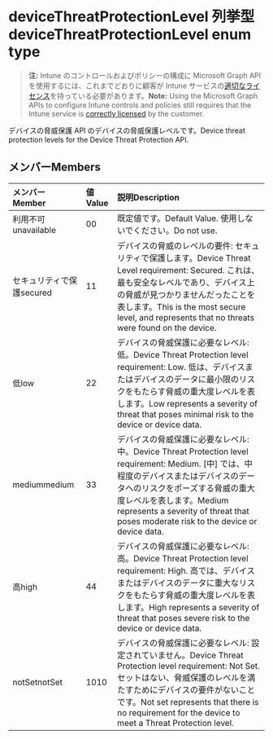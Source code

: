 # <a name="devicethreatprotectionlevel-enum-type"></a><span data-ttu-id="8d372-101">deviceThreatProtectionLevel 列挙型</span><span class="sxs-lookup"><span data-stu-id="8d372-101">deviceThreatProtectionLevel enum type</span></span>

> <span data-ttu-id="8d372-102">**注:** Intune のコントロールおよびポリシーの構成に Microsoft Graph API を使用するには、これまでどおりに顧客が Intune サービスの[適切なライセンス](https://go.microsoft.com/fwlink/?linkid=839381)を持っている必要があります。</span><span class="sxs-lookup"><span data-stu-id="8d372-102">**Note:** Using the Microsoft Graph APIs to configure Intune controls and policies still requires that the Intune service is [correctly licensed](https://go.microsoft.com/fwlink/?linkid=839381) by the customer.</span></span>

<span data-ttu-id="8d372-103">デバイスの脅威保護 API のデバイスの脅威保護レベルです。</span><span class="sxs-lookup"><span data-stu-id="8d372-103">Device threat protection levels for the Device Threat Protection API.</span></span>
## <a name="members"></a><span data-ttu-id="8d372-104">メンバー</span><span class="sxs-lookup"><span data-stu-id="8d372-104">Members</span></span>
|<span data-ttu-id="8d372-105">メンバー</span><span class="sxs-lookup"><span data-stu-id="8d372-105">Member</span></span>|<span data-ttu-id="8d372-106">値</span><span class="sxs-lookup"><span data-stu-id="8d372-106">Value</span></span>|<span data-ttu-id="8d372-107">説明</span><span class="sxs-lookup"><span data-stu-id="8d372-107">Description</span></span>|
|:---|:---|:---|
|<span data-ttu-id="8d372-108">利用不可</span><span class="sxs-lookup"><span data-stu-id="8d372-108">unavailable</span></span>|<span data-ttu-id="8d372-109">0</span><span class="sxs-lookup"><span data-stu-id="8d372-109">0</span></span>|<span data-ttu-id="8d372-110">既定値です。</span><span class="sxs-lookup"><span data-stu-id="8d372-110">Default Value.</span></span> <span data-ttu-id="8d372-111">使用しないでください。</span><span class="sxs-lookup"><span data-stu-id="8d372-111">Do not use.</span></span>|
|<span data-ttu-id="8d372-112">セキュリティで保護</span><span class="sxs-lookup"><span data-stu-id="8d372-112">secured</span></span>|<span data-ttu-id="8d372-113">1</span><span class="sxs-lookup"><span data-stu-id="8d372-113">1</span></span>|<span data-ttu-id="8d372-114">デバイスの脅威のレベルの要件: セキュリティで保護します。</span><span class="sxs-lookup"><span data-stu-id="8d372-114">Device Threat Level requirement: Secured.</span></span> <span data-ttu-id="8d372-115">これは、最も安全なレベルであり、デバイス上の脅威が見つかりませんだったことを表します。</span><span class="sxs-lookup"><span data-stu-id="8d372-115">This is the most secure level, and represents that no threats were found on the device.</span></span>|
|<span data-ttu-id="8d372-116">低</span><span class="sxs-lookup"><span data-stu-id="8d372-116">low</span></span>|<span data-ttu-id="8d372-117">2</span><span class="sxs-lookup"><span data-stu-id="8d372-117">2</span></span>|<span data-ttu-id="8d372-118">デバイスの脅威保護に必要なレベル: 低。</span><span class="sxs-lookup"><span data-stu-id="8d372-118">Device Threat Protection level requirement: Low.</span></span> <span data-ttu-id="8d372-119">低は、デバイスまたはデバイスのデータに最小限のリスクをもたらす脅威の重大度レベルを表します。</span><span class="sxs-lookup"><span data-stu-id="8d372-119">Low represents a severity of threat that poses minimal risk to the device or device data.</span></span>|
|<span data-ttu-id="8d372-120">medium</span><span class="sxs-lookup"><span data-stu-id="8d372-120">medium</span></span>|<span data-ttu-id="8d372-121">3</span><span class="sxs-lookup"><span data-stu-id="8d372-121">3</span></span>|<span data-ttu-id="8d372-122">デバイスの脅威保護に必要なレベル: 中。</span><span class="sxs-lookup"><span data-stu-id="8d372-122">Device Threat Protection level requirement: Medium.</span></span> <span data-ttu-id="8d372-123">[中] では、中程度のデバイスまたはデバイスのデータへのリスクをポーズする脅威の重大度レベルを表します。</span><span class="sxs-lookup"><span data-stu-id="8d372-123">Medium represents a severity of threat that poses moderate risk to the device or device data.</span></span>|
|<span data-ttu-id="8d372-124">高</span><span class="sxs-lookup"><span data-stu-id="8d372-124">high</span></span>|<span data-ttu-id="8d372-125">4</span><span class="sxs-lookup"><span data-stu-id="8d372-125">4</span></span>|<span data-ttu-id="8d372-126">デバイスの脅威保護に必要なレベル: 高。</span><span class="sxs-lookup"><span data-stu-id="8d372-126">Device Threat Protection level requirement: High.</span></span> <span data-ttu-id="8d372-127">高では、デバイスまたはデバイスのデータに重大なリスクをもたらす脅威の重大度レベルを表します。</span><span class="sxs-lookup"><span data-stu-id="8d372-127">High represents a severity of threat that poses severe risk to the device or device data.</span></span>|
|<span data-ttu-id="8d372-128">notSet</span><span class="sxs-lookup"><span data-stu-id="8d372-128">notSet</span></span>|<span data-ttu-id="8d372-129">10</span><span class="sxs-lookup"><span data-stu-id="8d372-129">10</span></span>|<span data-ttu-id="8d372-130">デバイスの脅威保護に必要なレベル: 設定されていません。</span><span class="sxs-lookup"><span data-stu-id="8d372-130">Device Threat Protection level requirement: Not Set.</span></span> <span data-ttu-id="8d372-131">セットはない、脅威保護のレベルを満たすためにデバイスの要件がないことです。</span><span class="sxs-lookup"><span data-stu-id="8d372-131">Not set represents that there is no requirement for the device to meet a Threat Protection level.</span></span>|



